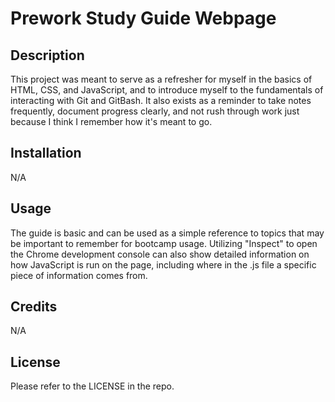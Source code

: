 # Prework Study Guide Webpage

## Description

This project was meant to serve as a refresher for myself in the basics of HTML, CSS, and JavaScript, and to introduce myself to the fundamentals of interacting with Git and GitBash. It also exists as a reminder to take notes frequently, document progress clearly, and not rush through work just because I think I remember how it's meant to go.

## Installation

N/A

## Usage

The guide is basic and can be used as a simple reference to topics that may be important to remember for bootcamp usage. Utilizing "Inspect" to open the Chrome development console can also show detailed information on how JavaScript is run on the page, including where in the .js file a specific piece of information comes from.

## Credits

N/A

## License

Please refer to the LICENSE in the repo.